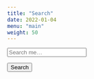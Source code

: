 ```yaml
---
title: "Search"
date: 2022-01-04
menu: "main"
weight: 50
---
```


<form method="get" id="ddgSearch" action="https://duckduckgo.com/">
    <input type="hidden" name="sites" value="clintdavis.us"/>
    <input type="hidden" name="k7" value="#1f222a"/>
    <input type="hidden" name="k8" value="#ffffff"/>
    <input type="hidden" name="k9" value="#03a062"/>
    <input type="hidden" name="kx" value="#03a062"/>
    <input type="hidden" name="kj" value="#aeafb2"/>
    <input type="hidden" name="kt" value="p"/>
    <input type="text" name="q" placeholder="Search me…" aria-label="Search clintdavis.us on DuckDuckGo"/>
    <p></p>
    <button type="submit">Search</button>
</form>

